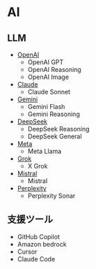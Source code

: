 # AI

## LLM

- [OpenAI](https://openai.com/)
  - OpenAI GPT
  - OpenAI Reasoning
  - OpenAI Image
- [Claude](https://claude.ai/)
  - Claude Sonnet
- [Gemini](https://gemini.google.com/)
  - Gemini Flash
  - Gemini Reasoning
- [DeepSeek](https://www.deepseek.com/)
  - DeepSeek Reasoning
  - DeepSeek General
- [Meta](https://www.llama.com/)
  - Meta Llama
- [Grok](https://grok.com/)
  - X Grok
- [Mistral](https://mistral.ai/)
  - Mistral
- [Perplexity](https://www.perplexity.ai/)
  - Perplexity Sonar

## 支援ツール

- GitHub Copilot
- Amazon bedrock
- Cursor
- Claude Code
